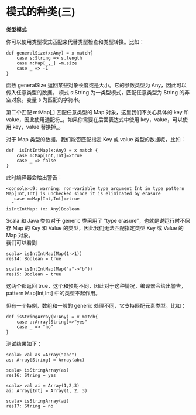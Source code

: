 # 模式的种类(三) #
**类型模式**

你可以使用类型模式匹配来代替类型检查和类型转换。比如：

    def generalSize(x:Any) = x match{
    	case s:String => s.length
    	case m:Map[_,_] =m.size
    	case _ => -1
    }

函数 generalSize 返回某些对象长度或是大小。它的参数类型为 Any，因此可以传入任意类型的数据。 模式 s:String 为一类型模式，匹配任意类型为 String 的非空对象。变量 s 为匹配的字符串。

第二个匹配 m:Map[_,_] 匹配任意类型的 Map 对象，这里我们不关心具体的 key 和 value，因此使用通配符\_，如果你需要在后面表达式中使用 key，value，可以使用 key，value 替换掉\_。

对于 Map 类型的数据，我们能否匹配指定 Key 或 value 类型的数据呢，比如：

    def  isIntIntMap(x:Any) = x match {
    	case m:Map[Int,Int]=>true
    	case _ => false
    }


此时编译器会给出警告：

    <console>:9: warning: non-variable type argument Int in type pattern Map[Int,Int] is unchecked since it is eliminated by erasure
       case m:Map[Int,Int]=>true
      ^
    isIntIntMap: (x: Any)Boolean

Scala 和 Java 类似对于 generic 类采用了 ”type erasure”，也就是说运行时不保存 Map 的 Key 和 Value 的类型，因此我们无法匹配指定类型 Key 或 Value 的 Map 对象。  
我们可以看到 

    scala> isIntIntMap(Map(1->1))
    res14: Boolean = true
    
    scala> isIntIntMap(Map("a"->"b"))
    res15: Boolean = true

这两个都返回 true，这个和预期不同，因此对于这种情况，编译器会给出警告，pattern Map[Int,Int] 中的类型不起作用。

但有一个特例，数组和一般的 generic 处理不同，它支持匹配元素类型。比如：

    def isStringArray(x:Any) = x match{
    	case a:Array[String]=>"yes"
    	case _ => "no"
    }

测试结果如下：  

    scala> val as =Array("abc")
    as: Array[String] = Array(abc)
    
    scala> isStringArray(as)
    res16: String = yes
    
    scala> val ai = Array(1,2,3)
    ai: Array[Int] = Array(1, 2, 3)
    
    scala> isStringArray(ai)
    res17: String = no
    
